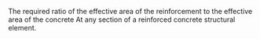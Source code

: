 The required ratio of the effective area of the reinforcement to the effective area of the concrete At any section of a reinforced concrete structural element.
